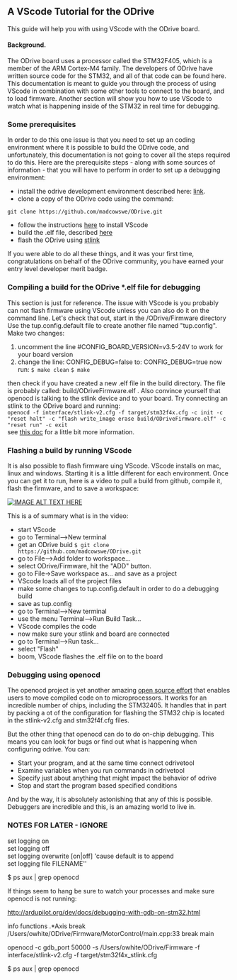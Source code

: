 ## A VScode Tutorial for the ODrive

This guide will help you with using VScode with the ODrive board. 

#### Background.
The ODrive board uses a processor called the STM32F405, which is a member of the ARM Cortex-M4 family. The developers of ODrive have written source code for the STM32, and all of that code can be found here. This documentation is meant to guide you through the process of using VScode in combination with some other tools to connect to the board, and to load firmware. Another section will show you how to use VScode to watch what is happening inside of the STM32 in real time for debugging. 

### Some prerequisites
In order to do this one issue is that you need to set up an coding environment where it is possible to build the ODrive code, and unfortunately, this documentation is not going to cover all the steps required to do this. Here are the prerequisite steps - along with some sources of information - that you will have to perform in order to set up a debugging environment:

* install the odrive development environment described here: [link](https://docs.odriverobotics.com/developer-guide).
* clone a copy of the ODrive code using the command:
```
git clone https://github.com/madcowswe/ODrive.git
```
* follow the instructions [here](https://docs.odriverobotics.com/configuring-vscode.html) to install VScode
* build the .elf file, described [here](https://docs.odriverobotics.com/developer-guide#building-and-flashing-the-firmware)
* flash the ODrive using [stlink](https://docs.odriverobotics.com/odrivetool#flashing-with-an-stlink)

If you were able to do all these things, and it was your first time, congratulations on behalf of the ODrive community, you have earned your entry level developer merit badge. 

### Compiling a build for the ODrive *.elf file for debugging
This section is just for reference. The issue with VScode is you probably can not flash firmware using VScode unless you can also do it on the command line. Let's check that out, start in the /ODrive/Firmware directory
Use the tup.config.default file to create another file named "tup.config".
Make two changes:
1) uncomment the line
  #CONFIG_BOARD_VERSION=v3.5-24V
to work for your board version
2) change the line:
  CONFIG_DEBUG=false
to:
  CONFIG_DEBUG=true
now run:
```$ make clean```
```$ make```

then check if you have created a new .elf file in the build directory. The file is probably called: build/ODriveFirmware.elf . Also convince yourself that openocd is talking to the stlink device and to your board. Try connecting an stlink to the ODrive board and running:  
```openocd -f interface/stlink-v2.cfg -f target/stm32f4x.cfg -c init -c "reset halt" -c "flash write_image erase build/ODriveFirmware.elf" -c "reset run" -c exit```  
see [this doc](https://docs.odriverobotics.com/developer-guide#building-and-flashing-the-firmware) for a little bit more information. 

### Flashing a build by running VScode
It is also possible to flash firmware uing VScode. VScode installs on mac, linux and windows. Starting it is a little different for each environment. Once you can get it to run, here is a video to pull a build from github, compile it, flash the firmware, and to save a workspace:

[![IMAGE ALT TEXT HERE](https://img.youtube.com/vi/czsCG6QWvY4/0.jpg)](https://www.youtube.com/watch?v=czsCG6QWvY4)

This is a of summary what is in the video:

* start VScode
* go to Terminal-->New terminal
* get an ODrive buid
```$ git clone https://github.com/madcowswe/ODrive.git```
* go to File-->Add folder to workspace...
* select ODrive/Firmware, hit the "ADD" button. 
* go to File->Save workspace as... and save as a project
* VScode loads all of the project files
* make some changes to tup.config.default in order to do a debugging build
* save as tup.config
* go to Terminal-->New terminal
* use the menu Terminal-->Run Build Task...
* VScode compiles the code
* now make sure your stlink and board are connected
* go to Terminal-->Run task...
* select "Flash"
* boom, VScode flashes the .elf file on to the board

### Debugging using openocd
The openocd project is yet another amazing [open source effort](http://openocd.org/) that enables users to move compiled code on to microprocessors. It works for an incredible number of chips, including the STM32405. It handles that in part by packing a ot of the configuration for flashing the STM32 chip is located in the stlink-v2.cfg and stm32f4f.cfg files. 

But the other thing that openocd can do to do on-chip debugging. This means you can look for bugs or find out what is happening when configuring odrive. You can:
* Start your program, and at the same time connect odrivetool
* Examine variables when you run commands in odrivetool
* Specify just about anything that might impact the behavior of odrive
* Stop and start the program based specified conditions

And by the way, it is absolutely astonishing that any of this is possible. Debuggers are incredible and this, is an amazing world to live in. 

### NOTES FOR LATER - IGNORE

set logging on  
set logging off  
set logging overwrite [on|off] 'cause default is to append  
set logging file FILENAME''


$ ps aux | grep openocd

If things seem to hang be sure to watch your processes and make sure openocd is not running:

http://ardupilot.org/dev/docs/debugging-with-gdb-on-stm32.html

info functions .*Axis
break /Users/owhite/ODrive/Firmware/MotorControl/main.cpp:33
break main

openocd -c gdb_port 50000 -s /Users/owhite/ODrive/Firmware -f interface/stlink-v2.cfg -f target/stm32f4x_stlink.cfg


$ ps aux | grep openocd
